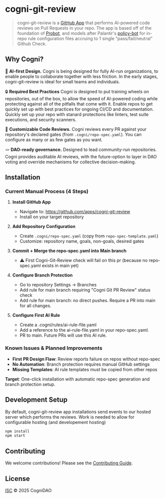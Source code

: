 # cogni-git-review

> cogni-git-review is a [GitHub App](https://docs.github.com/en/apps) that performs AI-powered code reviews on Pull Requests in your repo. The app is based off of the foundation of [Probot](https://github.com/probot/probot), and models after Palantir's [policy-bot](https://github.com/palantir/policy-bot) for in-repo rule configuration files accruing to 1 single "pass/fail/neutral" Github Check.

## Why Cogni?

🧠 **AI-first Design.** Cogni is being designed for fully AI-run organizations, to enable people to collaborate together with less friction. In the early stages, cogni-git-review is ideal for small teams and individuals. 

🔒 **Required Best Practices** Cogni is designed to put training wheels on repositories, out of the box, to allow the speed of AI-powered coding while protecting against all of the pitfalls that come with it. Enable repos to get quickly set up with best practices for ongoing CI/CD and documentation. Quickly set up your repo with stanard protections like linters, test suite executions, and security scanners.

🎯 **Customizable Code Reviews.** Cogni reviews every PR against your repository's declared gates (from `.cogni/repo-spec.yaml`). You can configure as many or as few gates as you want.

🪢 **DAO-ready governance.** Designed to lead community-run repositories. Cogni provides auditable AI reviews, with the future-option to layer in DAO voting and override mechanisms for collective decision-making.

## Installation

### Current Manual Process (4 Steps)

1. **Install GitHub App**
   - Navigate to: https://github.com/apps/cogni-git-review
   - Install on your target repository

2. **Add Repository Configuration**
   - Create `.cogni/repo-spec.yaml` (copy from `repo-spec-template.yaml`)
   - Customize: repository name, goals, non-goals, desired gates

3. **Commit + Merge the repo-spec.yaml into Main branch**
   - ⚠️ First Cogni-Git-Review check will fail on this pr (because no repo-spec.yaml exists in main yet) 

4. **Configure Branch Protection**
   - Go to repository Settings → Branches
   - Add rule for main branch requiring "Cogni Git PR Review" status check
   - Add rule for main branch: no direct pushes. Require a PR into main for all changes.

5. **Configure First AI Rule**
   - Create a .cogni/rules/ai-rule-file.yaml
   - Add a reference to the ai-rule-file.yaml in your repo-spec.yaml.
   - PR to main. Future PRs will use this AI rule.

### Known Issues & Planned Improvements
- **First PR Design Flaw**: Review reports failure on repos without repo-spec
- **No Automation**: Branch protection requires manual GitHub settings
- **Missing Templates**: AI rule templates must be copied from other repos

**Target**: One-click installation with automatic repo-spec generation and branch protection setup.

## Development Setup

By default, cogni-git-review app installations send events to our hosted server which performs the reviews. Work is needed to allow for configurable hosting (and developement hosting)

```sh
npm install
npm start
```

## Contributing

We welcome contributions! Please see the [Contributing Guide](CONTRIBUTING.md).

## License

[ISC](LICENSE) © 2025 CogniDAO